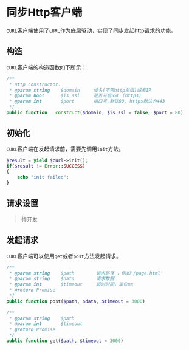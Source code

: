 # 同步Http客户端

`CURL`客户端使用了`cURL`作为底层驱动，实现了同步发起http请求的功能。

## 构造

`CURL`客户端的构造函数如下所示：

```php
/**
 * Http constructor.
 * @param string    $domain     域名(不带http前缀)或者IP
 * @param bool      $is_ssl     是否开启SSL (https)
 * @param int       $port       端口号,默认80, https默认为443
 */
public function __construct($domain, $is_ssl = false, $port = 80)
```

## 初始化

`CURL`客户端在发起请求前，需要先调用`init`方法。

```php
$result = yield $curl->init();
if($result != Error::SUCCESS)
{
    echo "init failed";
}
```

## 请求设置

> 待开发

## 发起请求

`CURL`客户端可以使用`get`或者`post`方法发起请求。

```php
/**
 * @param string    $path        请求路径 ，例如'/page.html'
 * @param string    $data        请求数据
 * @param int       $timeout     超时时间，单位ms
 * @return Promise
 */
public function post($path, $data, $timeout = 3000)
    
/**
 * @param string    $path       
 * @param int       $timeout
 * @return Promise
 */
public function get($path, $timeout = 3000)
```